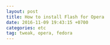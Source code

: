 ```yaml
---
layout: post
title: How to install Flash for Opera
date: 2016-11-09 19:43:15 +0700
categories: etc
tag: tweak, opera, fedora
---
```


